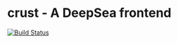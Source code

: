 # crust - A DeepSea frontend
[![Build Status](https://travis-ci.org/rjd15372/crust.svg?branch=master)](https://travis-ci.org/rjd15372/crust)
